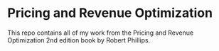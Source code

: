 # Pricing and Revenue Optimization
This repo contains all of my work from the Pricing and Revenue Optimization 2nd edition book by Robert Phillips. 
